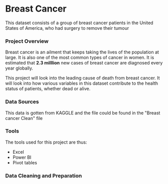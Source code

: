 # Breast Cancer
This dataset consists of a group of breast cancer patients in the United States of America, who had surgery to remove their tumour


### Project Overview
Breast cancer is an ailment that keeps taking the lives of the population at large. It is also one of the most common types of cancer in women. It is estimated that **2.3 milllion** new cases of breast cancer are diagnosed every year globally. 

This project will look into the leading cause of death from breast cancer. It will look into how various variables in this dataset contribute to the health status of patients, whether dead or alive. 


### Data Sources
This data is gotten from KAGGLE and the file could be found in the "Breast cancer Clean" file 


### Tools
The tools used for this project are thus:

- Excel
- Power BI
- Pivot tables


### Data Cleaning and Preparation
